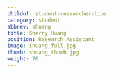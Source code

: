 ```yaml
---
childof: student-researcher-bios
category: student
abbrev: shuang
title: Sherry Huang
position: Research Assistant
image: shuang_full.jpg
thumb: shuang_thumb.jpg
weight: 70
---
```

